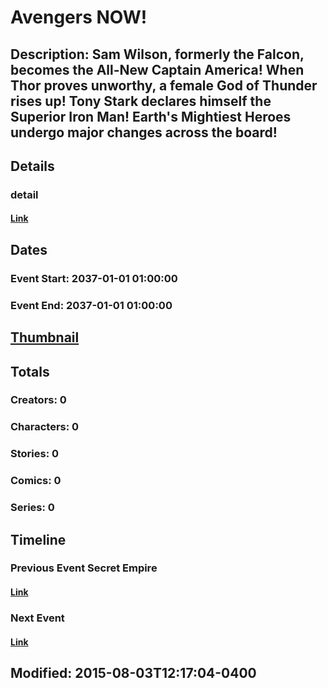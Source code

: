 # Avengers NOW!
## Description: Sam Wilson, formerly the Falcon, becomes the All-New Captain America! When Thor proves unworthy, a female God of Thunder rises up! Tony Stark declares himself the Superior Iron Man! Earth's Mightiest Heroes undergo major changes across the board!
## Details
### detail
#### [Link](http://marvel.com/comics/events/322/avengers_now?utm_campaign=apiRef&utm_source=225578a89fc76f3d20fbffda5d17a88d)
## Dates
### Event Start: 2037-01-01 01:00:00
### Event End: 2037-01-01 01:00:00
## [Thumbnail](http://i.annihil.us/u/prod/marvel/i/mg/5/c0/53fe0732c1f02.jpg)
## Totals
### Creators: 0
### Characters: 0
### Stories: 0
### Comics: 0
### Series: 0
## Timeline
### Previous Event Secret Empire
#### [Link](http://gateway.marvel.com/v1/public/events/336)
### Next Event 
#### [Link]()
## Modified: 2015-08-03T12:17:04-0400